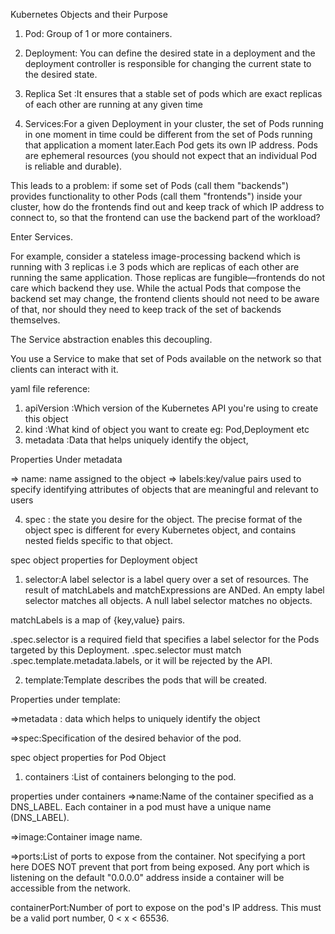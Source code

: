 Kubernetes Objects and their Purpose

1. Pod: Group of 1 or more containers.

2. Deployment: You can define the desired state in a deployment and the deployment controller is
responsible for changing the current state to the desired state.

3. Replica Set :It ensures that a stable set of pods which are exact replicas of each other are
running at any given time

4. Services:For a given Deployment in your cluster, the set of Pods running in one moment in time could be different from the set of Pods running that application a moment later.Each Pod gets its own IP address.
Pods are ephemeral resources (you should not expect that an individual Pod is reliable and durable).

This leads to a problem: if some set of Pods (call them "backends") provides functionality to other Pods (call them "frontends") inside your cluster, how do the frontends find out and keep track of which IP address to connect to, so that the frontend can use the backend part of the workload?

Enter Services.

For example, consider a stateless image-processing backend which is running with 3 replicas i.e 3 pods which are replicas of each other are running the same application. Those replicas are fungible—frontends do not care which backend they use. While the actual Pods that compose the backend set may change, the frontend clients should not need to be aware of that, nor should they need to keep track of the set of backends themselves.

The Service abstraction enables this decoupling.

You use a Service to make that set of Pods available on the network so that clients can interact with it.



yaml file reference:

1. apiVersion :Which version of the Kubernetes API you're using to create this object
2. kind :What kind of object you want to create eg: Pod,Deployment etc
3. metadata :Data that helps uniquely identify the object,

Properties Under metadata

=> name: name assigned to the object
=> labels:key/value pairs used to specify identifying attributes of objects that are meaningful and relevant to users

4. spec : the state you desire for the object. The precise format of the object spec is different for every Kubernetes object, and contains nested fields specific to that object.


spec object properties for Deployment object

1. selector:A label selector is a label query over a set of resources. The result of matchLabels and matchExpressions are ANDed. An empty label selector matches all objects. A null label selector matches no objects.

matchLabels is a map of {key,value} pairs. 

.spec.selector is a required field that specifies a label selector for the Pods targeted by this Deployment.
.spec.selector must match .spec.template.metadata.labels, or it will be rejected by the API.

2. template:Template describes the pods that will be created. 

Properties under template:

=>metadata : data which helps to uniquely identify the object

=>spec:Specification of the desired behavior of the pod. 

spec object properties for Pod Object

1. containers :List of containers belonging to the pod. 

properties under containers
=>name:Name of the container specified as a DNS_LABEL. Each container in a pod must have a unique name (DNS_LABEL).

=>image:Container image name. 

=>ports:List of ports to expose from the container. Not specifying a port here DOES NOT prevent that port from being exposed. Any port which is listening on the default "0.0.0.0" address inside a container will be accessible from the network.

containerPort:Number of port to expose on the pod's IP address. This must be a valid port number, 0 < x < 65536.

